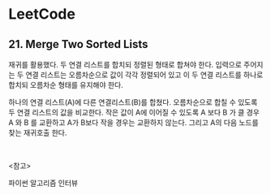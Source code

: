 # LeetCode

## 21. Merge Two Sorted Lists

재귀를 활용했다. 두 연결 리스트를 합치되 정렬된 형태로 합쳐야 한다. 입력으로 주어지는 두 연결 리스트는 오름차순으로 값이 각각 정렬되어 있고 이 두 연결 리스트를 하나로 합치되 오름차순 형태를 유지해야 한다.

하나의 연결 리스트(A)에 다른 연결리스트(B)를 합쳤다. 오름차순으로 합칠 수 있도록 두 연결 리스트의 값을 비교한다. 작은 값이 A에 이어질 수 있도록 A 보다 B 가 클 경우 A 와 B 를 교환하고 A가 B보다 작을 경우는 교환하지 않는다. 그리고 A의 다음 노드를 찾는 재귀호출 한다. 

<br>

<참고>

파이썬 알고리즘 인터뷰

